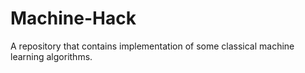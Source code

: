 # Machine-Hack
A repository that contains implementation of some classical machine learning algorithms.

